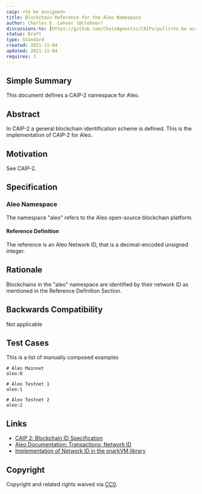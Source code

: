 ```yaml
---
caip: <to be assigned>
title: Blockchain Reference for the Aleo Namespace
author: Charles E. Lehner (@clehner)
discussions-to: [https://github.com/ChainAgnostic/CAIPs/pull/<to be assigned>]
status: Draft
type: Standard
created: 2021-11-04
updated: 2021-11-04
requires: 2
---
```


## Simple Summary

This document defines a CAIP-2 namespace for Aleo.

## Abstract

In CAIP-2 a general blockchain identification scheme is defined. This is the
implementation of CAIP-2 for Aleo.

## Motivation

See CAIP-2.

## Specification

### Aleo Namespace

The namespace "aleo" refers to the Aleo open-source blockchain platform.

#### Reference Definition

The reference is an Aleo Network ID, that is a decimal-encoded unsigned integer.

## Rationale

Blockchains in the "aleo" namespace are identified by their network ID as mentioned in the Reference Definition Section.

## Backwards Compatibility

Not applicable

## Test Cases

This is a list of manually composed examples

```
# Aleo Mainnet
aleo:0

# Aleo Testnet 1
aleo:1

# Aleo Testnet 2
aleo:2
```

## Links

- [CAIP 2: Blockchain ID Specification](https://github.com/ChainAgnostic/CAIPs/blob/dbaa80c465d5c6cea5c65d95f14223b44f806f69/CAIPs/caip-2.md)
- [Aleo Documentation: Transactions: Network ID](https://developer.aleo.org/aleo/concepts/transactions#network-id)
- [Implementation of Network ID in the snarkVM library](https://github.com/AleoHQ/snarkVM/blob/0178f34c73d0c740199d247df3067727c38809c3/dpc/src/traits/network.rs#L43)

## Copyright

Copyright and related rights waived via [CC0](https://creativecommons.org/publicdomain/zero/1.0/).
